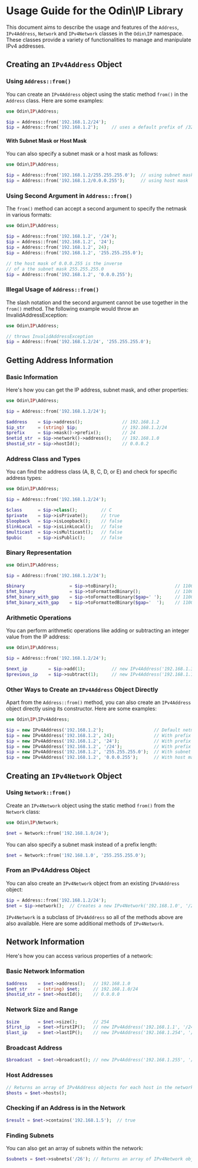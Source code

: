 # Usage Guide for the Odin\IP Library

This document aims to describe the usage and features of the `Address`, `IPv4Address`, `Network` and `IPv4Network` classes in the `Odin\IP` namespace. These classes provide a variety of functionalities to manage and manipulate IPv4 addresses.

## Creating an `IPv4Address` Object

### Using `Address::from()`

You can create an `IPv4Address` object using the static method `from()` in the `Address` class. Here are some examples:

```php
use Odin\IP\Address;

$ip = Address::from('192.168.1.2/24');
$ip = Address::from('192.168.1.2');     // uses a default prefix of /32
```

#### With Subnet Mask or Host Mask

You can also specify a subnet mask or a host mask as follows:

```php
use Odin\IP\Address;

$ip = Address::from('192.168.1.2/255.255.255.0');  // using subnet mask
$ip = Address::from('192.168.1.2/0.0.0.255');      // using host mask
```

### Using Second Argument in `Address::from()`

The `from()` method can accept a second argument to specify the netmask in various formats:

```php
use Odin\IP\Address;

$ip = Address::from('192.168.1.2', '/24');
$ip = Address::from('192.168.1.2', '24');
$ip = Address::from('192.168.1.2', 24);
$ip = Address::from('192.168.1.2', '255.255.255.0');

// the host mask of 0.0.0.255 is the inverse 
// of a the subnet mask 255.255.255.0
$ip = Address::from('192.168.1.2', '0.0.0.255');
```

### Illegal Usage of `Address::from()`

The slash notation and the second argument cannot be use together in the `from()` method. The following example would throw an InvalidAddressException:

```php
use Odin\IP\Address;

// throws InvalidAddressException
$ip = Address::from('192.168.1.2/24', '255.255.255.0');
```

## Getting Address Information

### Basic Information

Here's how you can get the IP address, subnet mask, and other properties:

```php
use Odin\IP\Address;

$ip = Address::from('192.168.1.2/24');

$address    = $ip->address();               // 192.168.1.2
$ip_str     = (string) $ip;                 // 192.168.1.2/24
$prefix     = $ip->mask()->prefix();        // 24
$netid_str  = $ip->network()->address();    // 192.168.1.0
$hostid_str = $ip->hostId();                // 0.0.0.2
```

### Address Class and Types

You can find the address class (A, B, C, D, or E) and check for specific address types:

```php
use Odin\IP\Address;

$ip = Address::from('192.168.1.2/24');

$class      = $ip->class();         // C
$private    = $ip->isPrivate();     // true
$loopback   = $ip->isLoopback();    // false
$linkLocal  = $ip->isLinkLocal();   // false
$multicast  = $ip->isMulticast();   // false
$pubic      = $ip->isPublic();      // false
```

### Binary Representation

```php
use Odin\IP\Address;

$ip = Address::from('192.168.1.2/24');

$binary                 = $ip->toBinary();                      // 11000000101010000000000100000010
$fmt_binary             = $ip->toFormattedBinary();             // 11000000.10101000.00000001.00000010
$fmt_binary_with_gap    = $ip->toFormattedBinary($gap=' ');     // 11000000.10101000.00000001. 00000010
$fmt_binary_with_gap    = $ip->toFormattedBinary($gap='  ');    // 11000000.10101000.00000001.  00000010
```

### Arithmetic Operations

You can perform arithmetic operations like adding or subtracting an integer value from the IP address:

```php
use Odin\IP\Address;

$ip = Address::from('192.168.1.2/24');

$next_ip        = $ip->add(1);          // new IPv4Address('192.168.1.3', '/24')
$previous_ip    = $ip->subtract(1);     // new IPv4Address('192.168.1.1', '/24')
```

### Other Ways to Create an `IPv4Address` Object Directly

Apart from the `Address::from()` method, you can also create an `IPv4Address` object directly using its constructor. Here are some examples:

```php
use Odin\IP\IPv4Address;

$ip = new IPv4Address('192.168.1.2');                   // Default netmask of /32 is used
$ip = new IPv4Address('192.168.1.2', 24);               // With prefix length
$ip = new IPv4Address('192.168.1.2', '24');             // With prefix length
$ip = new IPv4Address('192.168.1.2', '/24');            // With prefix length
$ip = new IPv4Address('192.168.1.2', '255.255.255.0');  // With subnet mask
$ip = new IPv4Address('192.168.1.2', '0.0.0.255');      // With host mask
```


## Creating an `IPv4Network` Object

### Using `Network::from()`

Create an `IPv4Network` object using the static method `from()` from the `Network` class:

```php
use Odin\IP\Network;

$net = Network::from('192.168.1.0/24');
```

You can also specify a subnet mask instead of a prefix length:

```php
$net = Network::from('192.168.1.0', '255.255.255.0');
```

### From an IPv4Address Object

You can also create an `IPv4Network` object from an existing `IPv4Address` object:

```php
$ip = Address::from('192.168.1.2/24');
$net = $ip->network();  // Creates a new IPv4Network('192.168.1.0', '/24')
```

`IPv4Network` is a subclass of `IPv4Address` so all of the methods above are also available. Here are some additional methods of `IPv4Network`.


## Network Information

Here's how you can access various properties of a network:

### Basic Network Information

```php
$address    = $net->address();   // 192.168.1.0
$net_str    = (string) $net;     // 192.168.1.0/24
$hostid_str = $net->hostId();    // 0.0.0.0
```

### Network Size and Range

```php
$size       = $net->size();      // 254
$first_ip   = $net->firstIP();   // new IPv4Address('192.168.1.1', '/24')
$last_ip    = $net->lastIP();    // new IPv4Address('192.168.1.254', '/24')
```

### Broadcast Address

```php
$broadcast  = $net->broadcast(); // new IPv4Address('192.168.1.255', '/24')
```

### Host Addresses

```php
// Returns an array of IPv4Address objects for each host in the network.
$hosts = $net->hosts();
```

### Checking if an Address is in the Network

```php
$result = $net->contains('192.168.1.5');  // true
```

### Finding Subnets

You can also get an array of subnets within the network:

```php
$subnets = $net->subnets('/26'); // Returns an array of IPv4Network objects
```

